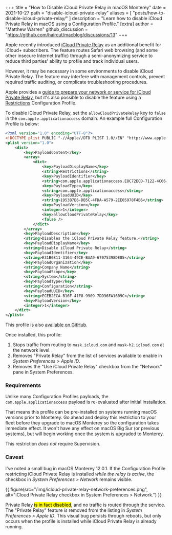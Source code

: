 +++
title = "How to Disable iCloud Private Relay in macOS Monterey"
date = 2021-10-27
path = "disable-icloud-private-relay"
aliases = [
    "posts/how-to-disable-icloud-private-relay/"
]
description = "Learn how to disable iCloud Private Relay in macOS using a Configuration Profile."
[extra]
author = "Matthew Warren"
github_discussion = "https://github.com/haircut/macblog/discussions/13"
+++

Apple recently introduced [iCloud Private Relay][about] as an additional
benefit for iCloud+ subscribers. The feature routes Safari web browsing
(and some other insecure Internet traffic) through a semi-anonymizing service
to reduce third parties' ability to profile and track individual users.

However, it may be necessary in some environments to disable iCloud Private
Relay. The feature may interfere with management controls, prevent required
traffic auditing, or complicate troubleshooting procedures.

Apple provides a [guide to prepare your network or service for iCloud Private
Relay][guide], but it's also possible to disable the feature using a
[Restrictions][rest] Configuration Profile.

<!-- more -->

To disable iCloud Private Relay, set the `allowCloudPrivateRelay` key to `false`
in the `com.apple.applicationaccess` domain. An example full Configuration
Profile is below:

```xml
<?xml version="1.0" encoding="UTF-8"?>
<!DOCTYPE plist PUBLIC "-//Apple//DTD PLIST 1.0//EN" "http://www.apple.com/DTDs/PropertyList-1.0.dtd">
<plist version="1.0">
    <dict>
        <key>PayloadContent</key>
        <array>
            <dict>
                <key>PayloadDisplayName</key>
                <string>Restrictions</string>
                <key>PayloadIdentifier</key>
                <string>com.apple.applicationaccess.E8C72ECD-7122-4C66-853F-3F3467D1AEF5</string>
                <key>PayloadType</key>
                <string>com.apple.applicationaccess</string>
                <key>PayloadUUID</key>
                <string>1953B7E6-DB5C-4FDA-A579-2EE05978F4B6</string>
                <key>PayloadVersion</key>
                <integer>1</integer>
                <key>allowCloudPrivateRelay</key>
                <false />
            </dict>
        </array>
        <key>PayloadDescription</key>
        <string>Disables the iCloud Private Relay feature.</string>
        <key>PayloadDisplayName</key>
        <string>Disable iCloud Private Relay</string>
        <key>PayloadIdentifier</key>
        <string>E31B0811-3164-49CE-BAA9-67075398DE85</string>
        <key>PayloadOrganization</key>
        <string>Company Name</string>
        <key>PayloadScope</key>
        <string>System</string>
        <key>PayloadType</key>
        <string>Configuration</string>
        <key>PayloadUUID</key>
        <string>ECEB2ECA-B16F-41F8-9909-7DD36FA1609C</string>
        <key>PayloadVersion</key>
        <integer>1</integer>
    </dict>
</plist>
```

This profile is also [available on GitHub][gist].

Once installed, this profile:

1. Stops traffic from routing to `mask.icloud.com` and `mask-h2.icloud.com` at
   the network level.
2. Removes "Private Relay" from the list of services available to enable in
   _System Preferences > Apple ID_.
3. Removes the "Use iCloud Private Relay" checkbox from the "Network" pane in
   System Preferences.

### Requirements

Unlike many Configuration Profiles payloads, the `com.apple.applicationaccess`
payload is re-evaluated after initial installation.

That means this profile can be pre-installed on systems running macOS versions
prior to Monterey. Go ahead and deploy this restriction to your fleet before
they upgrade to macOS Monterey so the configuration takes immediate effect. It
won't have any effect on macOS Big Sur (or previous systems), but will begin
working once the system is upgraded to Monterey.

This restriction *does not* require Supervision.

### Caveat

I've noted a small bug in macOS Monterey 12.0.1. If the Configuration Profile
restricting iCloud Private Relay is installed *while the relay is active*, the
checkbox in _System Preferences > Network_ remains visible.

{{ figure(src="/img/icloud-private-relay-network-preferences.png", alt="iCloud Private Relay checkbox in System Preferences > Network.") }}

Private Relay <mark>is in fact disabled</mark>, and no traffic is routed through
the service. The "Private Relay" feature *is* removed from the listing in
_System Preferences > Apple ID_. This visual bug persists through reboots, but
only occurs when the profile is installed while iCloud Private Relay is already
running.

[about]: <https://support.apple.com/en-us/HT212614>
[guide]: <https://developer.apple.com/support/prepare-your-network-for-icloud-private-relay>
[rest]: <https://developer.apple.com/documentation/devicemanagement/restrictions>
[gist]: <https://gist.github.com/haircut/1dbb4a0ea6988d5bf2c9388b03047faa>
